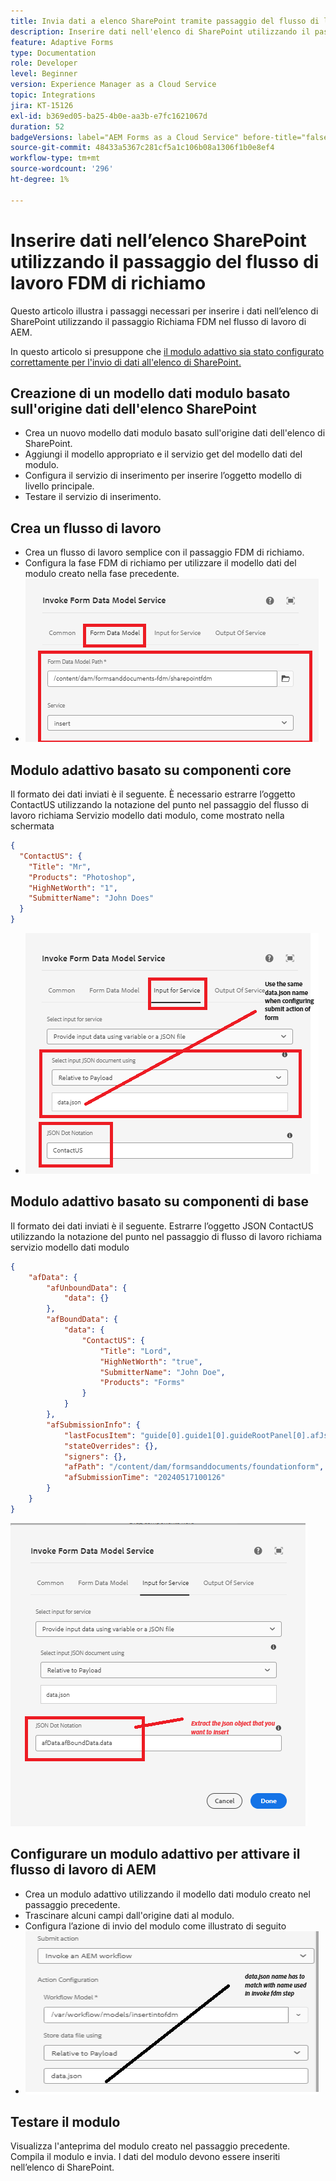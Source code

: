 ```yaml
---
title: Invia dati a elenco SharePoint tramite passaggio del flusso di lavoro
description: Inserire dati nell'elenco di SharePoint utilizzando il passaggio del flusso di lavoro FDM di richiamo
feature: Adaptive Forms
type: Documentation
role: Developer
level: Beginner
version: Experience Manager as a Cloud Service
topic: Integrations
jira: KT-15126
exl-id: b369ed05-ba25-4b0e-aa3b-e7fc1621067d
duration: 52
badgeVersions: label="AEM Forms as a Cloud Service" before-title="false"
source-git-commit: 48433a5367c281cf5a1c106b08a1306f1b0e8ef4
workflow-type: tm+mt
source-wordcount: '296'
ht-degree: 1%

---
```


# Inserire dati nell’elenco SharePoint utilizzando il passaggio del flusso di lavoro FDM di richiamo


Questo articolo illustra i passaggi necessari per inserire i dati nell’elenco di SharePoint utilizzando il passaggio Richiama FDM nel flusso di lavoro di AEM.

In questo articolo si presuppone che [il modulo adattivo sia stato configurato correttamente per l&#39;invio di dati all&#39;elenco di SharePoint.](https://experienceleague.adobe.com/docs/experience-manager-cloud-service/content/forms/adaptive-forms-authoring/authoring-adaptive-forms-core-components/create-an-adaptive-form-on-forms-cs/configure-submit-actions-core-components.html?lang=en#connect-af-sharepoint-list)


## Creazione di un modello dati modulo basato sull&#39;origine dati dell&#39;elenco SharePoint

* Crea un nuovo modello dati modulo basato sull&#39;origine dati dell&#39;elenco di SharePoint.
* Aggiungi il modello appropriato e il servizio get del modello dati del modulo.
* Configura il servizio di inserimento per inserire l’oggetto modello di livello principale.
* Testare il servizio di inserimento.


## Crea un flusso di lavoro

* Crea un flusso di lavoro semplice con il passaggio FDM di richiamo.
* Configura la fase FDM di richiamo per utilizzare il modello dati del modulo creato nella fase precedente.
* ![fdm-associato](assets/fdm-insert-1.png)

## Modulo adattivo basato su componenti core

Il formato dei dati inviati è il seguente. È necessario estrarre l’oggetto ContactUS utilizzando la notazione del punto nel passaggio del flusso di lavoro richiama Servizio modello dati modulo, come mostrato nella schermata

```json
{
  "ContactUS": {
    "Title": "Mr",
    "Products": "Photoshop",
    "HighNetWorth": "1",
    "SubmitterName": "John Does"
  }
}
```


* ![map-input-parameters](assets/fdm-insert-2.png)


## Modulo adattivo basato su componenti di base

Il formato dei dati inviati è il seguente. Estrarre l’oggetto JSON ContactUS utilizzando la notazione del punto nel passaggio di flusso di lavoro richiama servizio modello dati modulo

```json
{
    "afData": {
        "afUnboundData": {
            "data": {}
        },
        "afBoundData": {
            "data": {
                "ContactUS": {
                    "Title": "Lord",
                    "HighNetWorth": "true",
                    "SubmitterName": "John Doe",
                    "Products": "Forms"
                }
            }
        },
        "afSubmissionInfo": {
            "lastFocusItem": "guide[0].guide1[0].guideRootPanel[0].afJsonSchemaRoot[0]",
            "stateOverrides": {},
            "signers": {},
            "afPath": "/content/dam/formsanddocuments/foundationform",
            "afSubmissionTime": "20240517100126"
        }
    }
}
```

![modulo basato su Foundation](assets/foundation-based-form.png)

## Configurare un modulo adattivo per attivare il flusso di lavoro di AEM

* Crea un modulo adattivo utilizzando il modello dati modulo creato nel passaggio precedente.
* Trascinare alcuni campi dall&#39;origine dati al modulo.
* Configura l’azione di invio del modulo come illustrato di seguito
* ![submit-action](assets/configure-af.png)



## Testare il modulo

Visualizza l&#39;anteprima del modulo creato nel passaggio precedente. Compila il modulo e invia. I dati del modulo devono essere inseriti nell’elenco di SharePoint.
